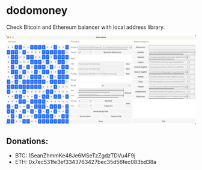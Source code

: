 # dodomoney

Check Bitcoin and Ethereum balancer with local address library.

![dodomoney](images/dodomoney.png)

## Donations:

- BTC: 1SeanZhmmKe48Je6MSeTzZgdzTDVu4F9j
- ETH: 0x7ec531fe3ef3343763427bec35d56fec083bd38a
